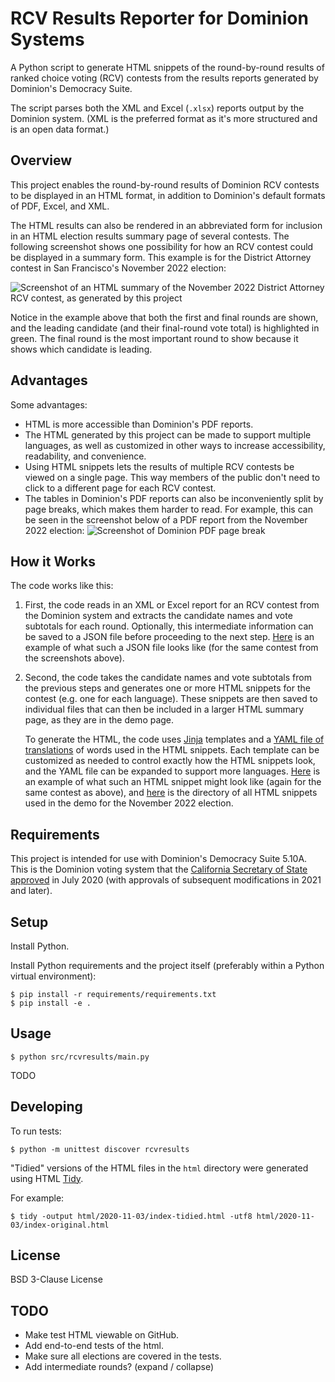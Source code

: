# RCV Results Reporter for Dominion Systems

A Python script to generate HTML snippets of the round-by-round results
of ranked choice voting (RCV) contests from the results reports generated
by Dominion's Democracy Suite.

The script parses both the XML and Excel (`.xlsx`) reports output by
the Dominion system. (XML is the preferred format as it's more structured
and is an open data format.)

## Overview

This project enables the round-by-round results of Dominion RCV contests
to be displayed in an HTML format, in addition to Dominion's default
formats of PDF, Excel, and XML.

The HTML results can also be rendered in an abbreviated form for
inclusion in an HTML election results summary page of several contests.
The following screenshot shows one possibility for how an RCV contest
could be displayed in a summary form. This example is for the District
Attorney contest in San Francisco's November 2022 election:

![Screenshot of an HTML summary of the November 2022 District Attorney
RCV contest, as generated by this
project](docs/images/2022-11-DA-Summary.png)

Notice in the example above that both the first and final rounds are shown,
and the leading candidate (and their final-round vote total) is
highlighted in green.
The final round is the most important round to show because it shows which
candidate is leading.

## Advantages

Some advantages:

* HTML is more accessible than Dominion's PDF reports.
* The HTML generated by this project can be made to support multiple
  languages, as well as customized in other ways to increase accessibility,
  readability, and convenience.
* Using HTML snippets lets the results of multiple RCV contests be
  viewed on a single page. This way members of the public don't need to
  click to a different page for each RCV contest.
* The tables in Dominion's PDF reports can also be inconveniently split
  by page breaks, which makes them harder to read. For example, this can
  be seen in the screenshot below of a PDF report from the November 2022
  election:
  ![Screenshot of Dominion PDF page
  break](docs/images/2022-11-DA-Dominion-PDF.png)

## How it Works

The code works like this:

1. First, the code reads in an XML or Excel report for an RCV contest
   from the Dominion system and extracts the candidate names and
   vote subtotals for each round. Optionally, this intermediate
   information can be saved to a JSON file before proceeding to the
   next step. [Here](data/output-json/2022-11-08/da_short.json)
   is an example of what such a JSON file looks like (for the same
   contest from the screenshots above).
2. Second, the code takes the candidate names and vote subtotals
   from the previous steps and generates one or more HTML snippets for
   the contest (e.g. one for each language).
   These snippets are then saved to individual files that can then be
   included in a larger HTML summary page, as they are in the demo page.

   To generate the HTML, the code uses
   [Jinja](https://jinja.palletsprojects.com/) templates and a
   [YAML file of translations](translations.yml) of words used in the
   HTML snippets. Each template can be customized as needed to control
   exactly how the HTML snippets look, and the YAML file can be expanded
   to support more languages.
   [Here](data/output-html/rcv-snippets/2022-11-08/da_short-en.html) is
   an example of what such an HTML snippet might look like
   (again for the same contest as above), and
   [here](data/output-html/rcv-snippets/2022-11-08) is the directory
   of all HTML snippets used in the demo for the November 2022 election.

## Requirements

This project is intended for use with Dominion's Democracy Suite 5.10A.
This is the Dominion voting system that the [California Secretary of State
approved](https://www.sos.ca.gov/elections/ovsta/frequently-requested-information/dominion-voting)
in July 2020 (with approvals of subsequent modifications in 2021 and later).

## Setup

Install Python.

Install Python requirements and the project itself (preferably within
a Python virtual environment):

```
$ pip install -r requirements/requirements.txt
$ pip install -e .
```

## Usage

```
$ python src/rcvresults/main.py
```

TODO

## Developing

To run tests:

```
$ python -m unittest discover rcvresults
```

"Tidied" versions of the HTML files in the `html` directory were generated
using HTML [Tidy](https://www.html-tidy.org/).

For example:

```
$ tidy -output html/2020-11-03/index-tidied.html -utf8 html/2020-11-03/index-original.html
```

## License

BSD 3-Clause License

## TODO

* Make test HTML viewable on GitHub.
* Add end-to-end tests of the html.
* Make sure all elections are covered in the tests.
* Add intermediate rounds? (expand / collapse)
